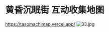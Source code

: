 # 黄昏沉眠街 互动收集地图


https://tasomachimap.vercel.app/
![33.jpg](https://cdnjson.com/images/2023/09/12/33.jpg)
